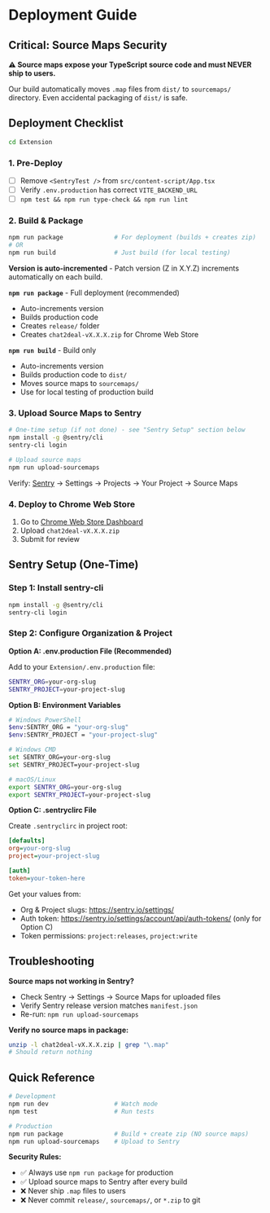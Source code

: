 # Deployment Guide

## Critical: Source Maps Security

**⚠️ Source maps expose your TypeScript source code and must NEVER ship to users.**

Our build automatically moves `.map` files from `dist/` to `sourcemaps/` directory. Even accidental packaging of `dist/` is safe.

## Deployment Checklist

```bash
cd Extension
```

### 1. Pre-Deploy

- [ ] Remove `<SentryTest />` from `src/content-script/App.tsx`
- [ ] Verify `.env.production` has correct `VITE_BACKEND_URL`
- [ ] `npm test && npm run type-check && npm run lint`

### 2. Build & Package

```bash
npm run package              # For deployment (builds + creates zip)
# OR
npm run build                # Just build (for local testing)
```

**Version is auto-incremented** - Patch version (Z in X.Y.Z) increments automatically on each build.

**`npm run package`** - Full deployment (recommended)

- Auto-increments version
- Builds production code
- Creates `release/` folder
- Creates `chat2deal-vX.X.X.zip` for Chrome Web Store

**`npm run build`** - Build only

- Auto-increments version
- Builds production code to `dist/`
- Moves source maps to `sourcemaps/`
- Use for local testing of production build

### 3. Upload Source Maps to Sentry

```bash
# One-time setup (if not done) - see "Sentry Setup" section below
npm install -g @sentry/cli
sentry-cli login

# Upload source maps
npm run upload-sourcemaps
```

Verify: [Sentry](https://sentry.io) → Settings → Projects → Your Project → Source Maps

### 4. Deploy to Chrome Web Store

1. Go to [Chrome Web Store Dashboard](https://chrome.google.com/webstore/devconsole)
2. Upload `chat2deal-vX.X.X.zip`
3. Submit for review

## Sentry Setup (One-Time)

### Step 1: Install sentry-cli

```bash
npm install -g @sentry/cli
sentry-cli login
```

### Step 2: Configure Organization & Project

**Option A: .env.production File (Recommended)**

Add to your `Extension/.env.production` file:

```bash
SENTRY_ORG=your-org-slug
SENTRY_PROJECT=your-project-slug
```

**Option B: Environment Variables**

```bash
# Windows PowerShell
$env:SENTRY_ORG = "your-org-slug"
$env:SENTRY_PROJECT = "your-project-slug"

# Windows CMD
set SENTRY_ORG=your-org-slug
set SENTRY_PROJECT=your-project-slug

# macOS/Linux
export SENTRY_ORG=your-org-slug
export SENTRY_PROJECT=your-project-slug
```

**Option C: .sentryclirc File**

Create `.sentryclirc` in project root:

```ini
[defaults]
org=your-org-slug
project=your-project-slug

[auth]
token=your-token-here
```

Get your values from:

- Org & Project slugs: https://sentry.io/settings/
- Auth token: https://sentry.io/settings/account/api/auth-tokens/ (only for Option C)
- Token permissions: `project:releases`, `project:write`

## Troubleshooting

**Source maps not working in Sentry?**

- Check Sentry → Settings → Source Maps for uploaded files
- Verify Sentry release version matches `manifest.json`
- Re-run: `npm run upload-sourcemaps`

**Verify no source maps in package:**

```bash
unzip -l chat2deal-vX.X.X.zip | grep "\.map"
# Should return nothing
```

## Quick Reference

```bash
# Development
npm run dev                  # Watch mode
npm test                     # Run tests

# Production
npm run package              # Build + create zip (NO source maps)
npm run upload-sourcemaps    # Upload to Sentry
```

**Security Rules:**

- ✅ Always use `npm run package` for production
- ✅ Upload source maps to Sentry after every build
- ❌ Never ship `.map` files to users
- ❌ Never commit `release/`, `sourcemaps/`, or `*.zip` to git
